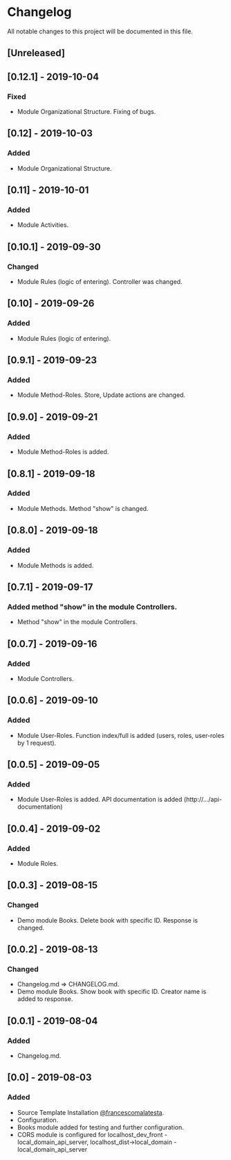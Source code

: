 # Changelog
All notable changes to this project will be documented in this file.

## [Unreleased]

## [0.12.1] - 2019-10-04
### Fixed
- Module Organizational Structure. Fixing of bugs.

## [0.12] - 2019-10-03
### Added
- Module Organizational Structure. 

## [0.11] - 2019-10-01
### Added
- Module Activities. 

## [0.10.1] - 2019-09-30
### Changed
- Module Rules (logic of entering). Controller was changed. 

## [0.10] - 2019-09-26
### Added
- Module Rules (logic of entering). 

## [0.9.1] - 2019-09-23
### Added
- Module Method-Roles. Store, Update actions are changed. 

## [0.9.0] - 2019-09-21
### Added
- Module Method-Roles is added. 

## [0.8.1] - 2019-09-18
### Added
- Module Methods. Method "show" is changed. 

## [0.8.0] - 2019-09-18
### Added
- Module Methods is added. 

## [0.7.1] - 2019-09-17
### Added method "show" in the module Controllers.
- Method "show" in the module Controllers. 

## [0.0.7] - 2019-09-16
### Added
- Module Controllers. 

## [0.0.6] - 2019-09-10
### Added
- Module User-Roles. Function index/full is added (users, roles, user-roles by 1 request).

## [0.0.5] - 2019-09-05
### Added
- Module User-Roles is added. API documentation is added (http://.../api-documentation)

## [0.0.4] - 2019-09-02
### Added
- Module Roles.

## [0.0.3] - 2019-08-15
### Changed
- Demo module Books. Delete book with specific ID. Response is changed.

## [0.0.2] - 2019-08-13
### Changed
- Changelog.md => CHANGELOG.md.
- Demo module Books. Show book with specific ID. Creator name is added to response.

## [0.0.1] - 2019-08-04
### Added
- Changelog.md.

## [0.0] - 2019-08-03
### Added
- Source Template Installation [@francescomalatesta](https://github.com/francescomalatesta/laravel-api-boilerplate-jwt?source=post_page---------------------------).
- Configuration.
- Books module added for testing and further configuration.
- CORS module is configured for localhost_dev_front - local_domain_api_server, localhost_dist->local_domain - local_domain_api_server
